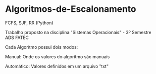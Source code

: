 # Algoritmos-de-Escalonamento
FCFS, SJF, RR (Python)

Trabalho proposto na disciplina "Sistemas Operacionais" - 3º Semestre ADS FATEC

Cada Algorítmo possui dois modos:

Manual: Onde os valores do algorítmo são manuais

Automático: Valores definidos em um arquivo "txt"
